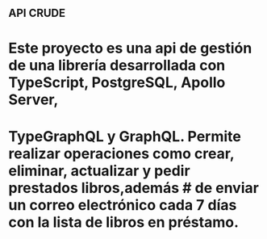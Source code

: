 ## API CRUDE
# Este proyecto es una api de gestión de una librería desarrollada con TypeScript, PostgreSQL, Apollo Server,
# TypeGraphQL y GraphQL. Permite realizar operaciones como crear, eliminar, actualizar y pedir prestados libros,además # de enviar un correo electrónico cada 7 días con la lista de libros en préstamo.
